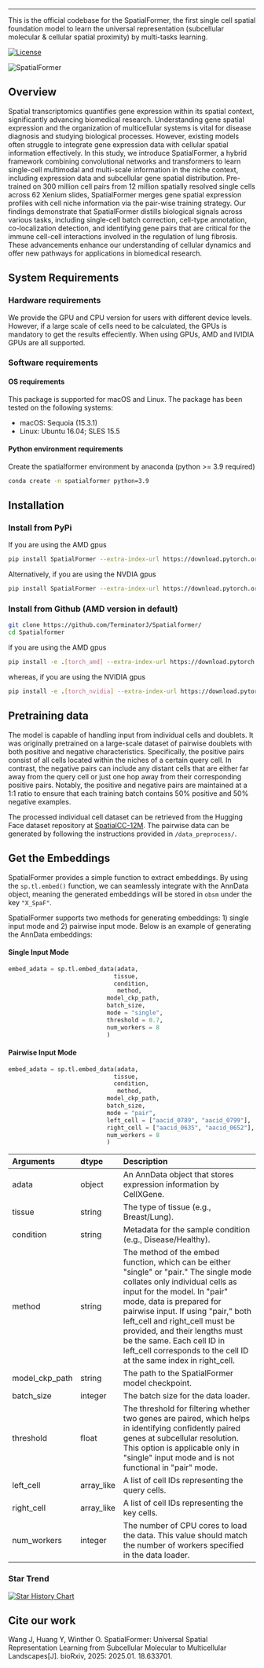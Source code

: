 ---

This is the official codebase for the SpatialFormer, the first single cell spatial foundation model to learn the universal representation (subcellular molecular & cellular spatial proximity) by multi-tasks learning.

[![License](https://img.shields.io/badge/license-MIT-blue)](https://github.com/username/repo/blob/main/LICENSE)

![SpatialFormer](./rm_figs/github_main_figure.png)

## Overview
Spatial transcriptomics quantifies gene expression within its spatial context, significantly advancing biomedical research. Understanding gene spatial expression and the organization of multicellular systems is vital for disease diagnosis and studying biological processes. However, existing models often struggle to integrate gene expression data with cellular spatial information effectively. In this study, we introduce SpatialFormer, a hybrid framework combining convolutional networks and transformers to learn single-cell multimodal and multi-scale information in the niche context, including expression data and subcellular gene spatial distribution. Pre-trained on 300 million cell pairs from 12 million spatially resolved single cells across 62 Xenium slides, SpatialFormer merges gene spatial expression profiles with cell niche information via the pair-wise training strategy. Our findings demonstrate that SpatialFormer distills biological signals across various tasks, including single-cell batch correction, cell-type annotation, co-localization detection, and identifying gene pairs that are critical for the immune cell-cell interactions involved in the regulation of lung fibrosis. These advancements enhance our understanding of cellular dynamics and offer new pathways for applications in biomedical research. 


## System Requirements
### Hardware requirements
We provide the GPU and CPU version for users with different device levels. However, if a large scale of cells need to be calculated, the GPUs is mandatory to get the results effeciently. When using GPUs, AMD and IVIDIA GPUs are all supported.
### Software requirements
#### OS requirements
This package is supported for macOS and Linux. The package has been tested on the following systems:
- macOS: Sequoia (15.3.1)
- Linux: Ubuntu 16.04; SLES 15.5

#### Python environment requirements
Create the spatialformer environment by anaconda (python >= 3.9 required)
```bash
conda create -n spatialformer python=3.9
```

## Installation

### Install from PyPi
If you are using the AMD gpus
```bash
pip install SpatialFormer --extra-index-url https://download.pytorch.org/whl/rocm6.0
```
Alternatively, if you are using the NVDIA gpus
```bash
pip install SpatialFormer --extra-index-url https://download.pytorch.org/whl/cu121
```

### Install from Github (AMD version in default)
```bash
git clone https://github.com/TerminatorJ/Spatialformer/
cd Spatialformer
```
if you are using the AMD gpus
```bash
pip install -e .[torch_amd] --extra-index-url https://download.pytorch.org/whl/rocm6.0
```
whereas, if you are using the NVIDIA gpus
```bash
pip install -e .[torch_nvidia] --extra-index-url https://download.pytorch.org/whl/cu121
```




## Pretraining data

The model is capable of handling input from individual cells and doublets. It was originally pretrained on a large-scale dataset of pairwise doublets with both positive and negative characteristics. Specifically, the positive pairs consist of all cells located within the niches of a certain query cell. In contrast, the negative pairs can include any distant cells that are either far away from the query cell or just one hop away from their corresponding positive pairs. Notably, the positive and negative pairs are maintained at a 1:1 ratio to ensure that each training batch contains 50% positive and 50% negative examples.

The processed individual cell dataset can be retrieved from the Hugging Face dataset repository at [SpatialCC-12M](https://huggingface.co/datasets/TerminatorJ/xenium_pandavid_dataset). The pairwise data can be generated by following the instructions provided in `/data_preprocess/`.



## Get the Embeddings

SpatialFormer provides a simple function to extract embeddings. By using the `sp.tl.embed()` function, we can seamlessly integrate with the AnnData object, meaning the generated embeddings will be stored in `obsm` under the key `"X_SpaF"`.

SpatialFormer supports two methods for generating embeddings: 1) single input mode and 2) pairwise input mode. Below is an example of generating the AnnData embeddings:


#### Single Input Mode
```python
embed_adata = sp.tl.embed_data(adata, 
                              tissue,
                              condition,
                               method,
                            model_ckp_path, 
                            batch_size,
                            mode = "single",
                            threshold = 0.7,
                            num_workers = 8
                            )
```
#### Pairwise Input Mode
```python
embed_adata = sp.tl.embed_data(adata, 
                              tissue,
                              condition,
                               method,
                            model_ckp_path, 
                            batch_size,
                            mode = "pair",
                            left_cell = ["aacid_0789", "aacid_0799"],
                            right_cell = ["aacid_0635", "aacid_0652"],
                            num_workers = 8
                            )
```

| Arguments         | dtype |Description |
| :------------------------   | :--------- | :--------- | 
| adata | object  | An AnnData object that stores expression information by CellXGene.|
|  tissue | string | The type of tissue (e.g., Breast/Lung).|
| condition | string | Metadata for the sample condition (e.g., Disease/Healthy). |
| method | string | The method of the embed function, which can be either "single" or "pair." The single mode collates only individual cells as input for the model. In "pair" mode, data is prepared for pairwise input. If using "pair," both left_cell and right_cell must be provided, and their lengths must be the same. Each cell ID in left_cell corresponds to the cell ID at the same index in right_cell.  |
| model_ckp_path | string | The path to the SpatialFormer model checkpoint.|
| batch_size | integer | The batch size for the data loader.|
| threshold | float | The threshold for filtering whether two genes are paired, which helps in identifying confidently paired genes at subcellular resolution. This option is applicable only in "single" input mode and is not functional in "pair" mode.|
| left_cell | array_like | A list of cell IDs representing the query cells.|
| right_cell | array_like | A list of cell IDs representing the key cells. |
| num_workers | integer | The number of CPU cores to load the data. This value should match the number of workers specified in the data loader.|

### Star Trend

[![Star History Chart](https://api.star-history.com/svg?repos=TerminatorJ/Spatialformer&type=Date)](https://star-history.com/#TerminatorJ/Spatialformer&Date)



## Cite our work
Wang J, Huang Y, Winther O. SpatialFormer: Universal Spatial Representation Learning from Subcellular Molecular to Multicellular Landscapes[J]. bioRxiv, 2025: 2025.01. 18.633701.


